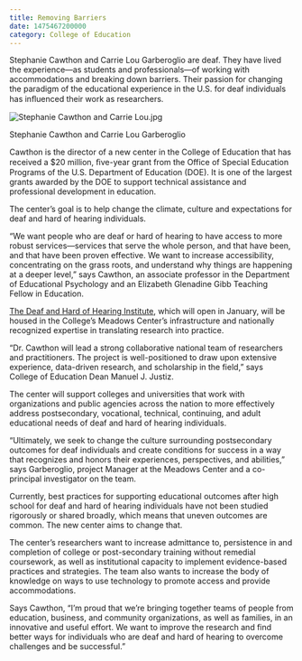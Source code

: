 ```yaml
--- 
title: Removing Barriers
date: 1475467200000
category: College of Education
---
```


Stephanie Cawthon and Carrie Lou Garberoglio are deaf. They have lived the experience—as students and professionals—of working with accommodations and breaking down barriers. Their passion for changing the paradigm of the educational experience in the U.S. for deaf individuals has inﬂuenced their work as researchers.

![Stephanie Cawthon and Carrie Lou.jpg](http://research.utexas.edu/showcase/assets/js/fileman/Uploads/cawthon_lou.jpg)

Stephanie Cawthon and Carrie Lou Garberoglio

Cawthon is the director of a new center in the College of Education that has received a $20 million, ﬁve-year grant from the Office of Special Education Programs of the U.S. Department of Education (DOE). It is one of the largest grants awarded by the DOE to support technical assistance and professional development in education.

The center’s goal is to help change the climate, culture and expectations for deaf and hard of hearing individuals.

“We want people who are deaf or hard of hearing to have access to more robust services—services that serve the whole person, and that have been, and that have been proven effective. We want to increase accessibility, concentrating on the grass roots, and understand why things are happening at a deeper level,” says Cawthon, an associate professor in the Department of Educational Psychology and an Elizabeth Glenadine Gibb Teaching Fellow in Education.

[The Deaf and Hard of Hearing Institute](http://meadowscenter.org/institutes/deaf-and-hard-of-hearing-institute), which will open in January, will be housed in the College’s Meadows Center’s infrastructure and nationally recognized expertise in translating research into practice.

“Dr. Cawthon will lead a strong collaborative national team of researchers and practitioners. The project is well-positioned to draw upon extensive experience, data-driven research, and scholarship in the field,” says College of Education Dean Manuel J. Justiz.

The center will support colleges and universities that work with organizations and public agencies across the nation to more effectively address postsecondary, vocational, technical, continuing, and adult educational needs of deaf and hard of hearing individuals.

“Ultimately, we seek to change the culture surrounding postsecondary outcomes for deaf individuals and create conditions for success in a way that recognizes and honors their experiences, perspectives, and abilities,” says Garberoglio, project Manager at the Meadows Center and a co-principal investigator on the team.

Currently, best practices for supporting educational outcomes after high school for deaf and hard of hearing individuals have not been studied rigorously or shared broadly, which means that uneven outcomes are common. The new center aims to change that.

The center’s researchers want to increase admittance to, persistence in and completion of college or post-secondary training without remedial coursework, as well as institutional capacity to implement evidence-based practices and strategies. The team also wants to increase the body of knowledge on ways to use technology to promote access and provide accommodations.

Says Cawthon, “I’m proud that we’re bringing together teams of people from education, business, and community organizations, as well as families, in an innovative and useful effort. We want to improve the research and find better ways for individuals who are deaf and hard of hearing to overcome challenges and be successful.”